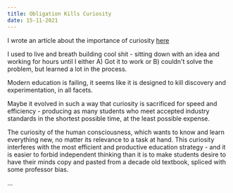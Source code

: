 ```yaml
---
title: Obligation Kills Curiosity
date: 15-11-2021
---
```


I wrote an article about the importance of curiosity [here](https://torbet.co/posts/Best-Trait-2021)

I used to live and breath building cool shit - sitting down with an idea and working for hours until I either A) Got it to work or B) couldn't solve the problem, but learned a lot in the process.

Modern education is failing, it seems like it is designed to kill discovery and experimentation, in all facets. 

Maybe it evolved in such a way that curiosity is sacrificed for speed and efficiency - producing as many students who meet accepted industry standards in the shortest possible time, at the least possible expense.

The curiosity of the human consciousness, which wants to know and learn everything new, no matter its relevance to a task at hand. This curiosity interferes with the most efficient and productive education strategy - and it is easier to forbid independent thinking than it is to make students desire to have their minds copy and pasted from a decade old textbook, spliced with some professor bias.

...
